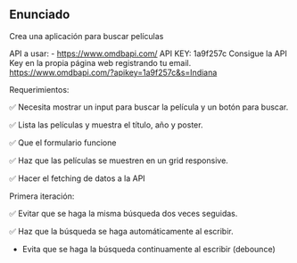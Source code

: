 ## Enunciado

Crea una aplicación para buscar películas

API a usar: - https://www.omdbapi.com/
API KEY: 1a9f257c
Consigue la API Key en la propia página web registrando tu email.
https://www.omdbapi.com/?apikey=1a9f257c&s=Indiana

Requerimientos:

✅ Necesita mostrar un input para buscar la película y un botón para buscar.

✅ Lista las películas y muestra el título, año y poster.

✅ Que el formulario funcione

✅ Haz que las películas se muestren en un grid responsive.

✅ Hacer el fetching de datos a la API

Primera iteración:

✅ Evitar que se haga la misma búsqueda dos veces seguidas.

✅ Haz que la búsqueda se haga automáticamente al escribir.

- Evita que se haga la búsqueda continuamente al escribir (debounce)
